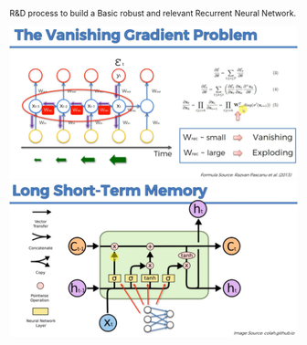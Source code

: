 R&D process to build a Basic robust and relevant Recurrent Neural Network.

![Example image](./Gradient.JPG)
![Example image](./LSTM.JPG)
